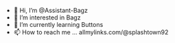 - 👋 Hi, I’m @Assistant-Bagz
- 👀 I’m interested in Bagz
- 🌱 I’m currently learning Buttons
- 📫 How to reach me ... allmylinks.com/@splashtown92

<!---
Assistant-Bagz/Assistant-Bagz is a ✨ special ✨ repository because its `README.md` (this file) appears on your GitHub profile.
You can click the Preview link to take a look at your changes.
--->
